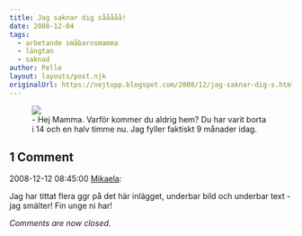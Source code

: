 ```yaml
---
title: Jag saknar dig sååååå!
date: 2008-12-04
tags: 
  - arbetande småbarnsmamma
  - längtan
  - saknad	
author: Pelle
layout: layouts/post.njk
originalUrl: https://nejtupp.blogspot.com/2008/12/jag-saknar-dig-s.html
---
```


<figure>
	<img src="../../../img/2008/12/_MG_9252_1024pix.jpg">
	<figcaption>- Hej Mamma. Varför kommer du aldrig hem? Du har varit borta i 14 och en halv timme nu. Jag fyller faktiskt 9 månader idag.</figcaption>
</figure>

<div class="comments">
	<div class="comments-header"><h2>1 Comment</h2></div>
	<div class="comments-body">
			<div class="comment" id="comment-595147559735795539">
				<p class="comment-header">
					<date datetime="2008-12-12T08:45:00.000+01:00">2008-12-12 08:45:00</date> 
					<a href="https://www.blogger.com/profile/01053182570637311119" rel="nofollow">Mikaela</a>:
				</p>
				<div class="comment-content"><p>Jag har tittat flera ggr på det här inlägget, underbar bild och underbar text - jag smälter! Fin unge ni har!</p></div>
				<div class="comment-footer"></div>
			</div></div>
	<p class="comments-footer"><em>Comments are now closed.</em></p>
</div>